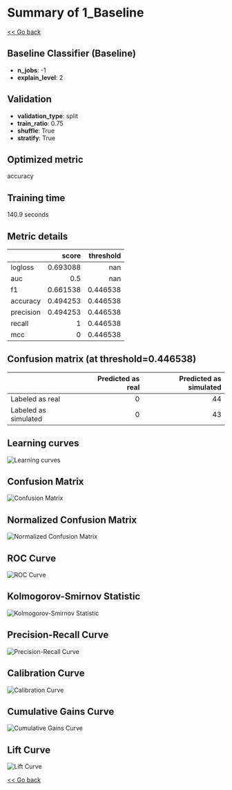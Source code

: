 # Summary of 1_Baseline

[<< Go back](../README.md)


## Baseline Classifier (Baseline)
- **n_jobs**: -1
- **explain_level**: 2

## Validation
 - **validation_type**: split
 - **train_ratio**: 0.75
 - **shuffle**: True
 - **stratify**: True

## Optimized metric
accuracy

## Training time

140.9 seconds

## Metric details
|           |    score |   threshold |
|:----------|---------:|------------:|
| logloss   | 0.693088 |  nan        |
| auc       | 0.5      |  nan        |
| f1        | 0.661538 |    0.446538 |
| accuracy  | 0.494253 |    0.446538 |
| precision | 0.494253 |    0.446538 |
| recall    | 1        |    0.446538 |
| mcc       | 0        |    0.446538 |


## Confusion matrix (at threshold=0.446538)
|                      |   Predicted as real |   Predicted as simulated |
|:---------------------|--------------------:|-------------------------:|
| Labeled as real      |                   0 |                       44 |
| Labeled as simulated |                   0 |                       43 |

## Learning curves
![Learning curves](learning_curves.png)
## Confusion Matrix

![Confusion Matrix](confusion_matrix.png)


## Normalized Confusion Matrix

![Normalized Confusion Matrix](confusion_matrix_normalized.png)


## ROC Curve

![ROC Curve](roc_curve.png)


## Kolmogorov-Smirnov Statistic

![Kolmogorov-Smirnov Statistic](ks_statistic.png)


## Precision-Recall Curve

![Precision-Recall Curve](precision_recall_curve.png)


## Calibration Curve

![Calibration Curve](calibration_curve_curve.png)


## Cumulative Gains Curve

![Cumulative Gains Curve](cumulative_gains_curve.png)


## Lift Curve

![Lift Curve](lift_curve.png)



[<< Go back](../README.md)
